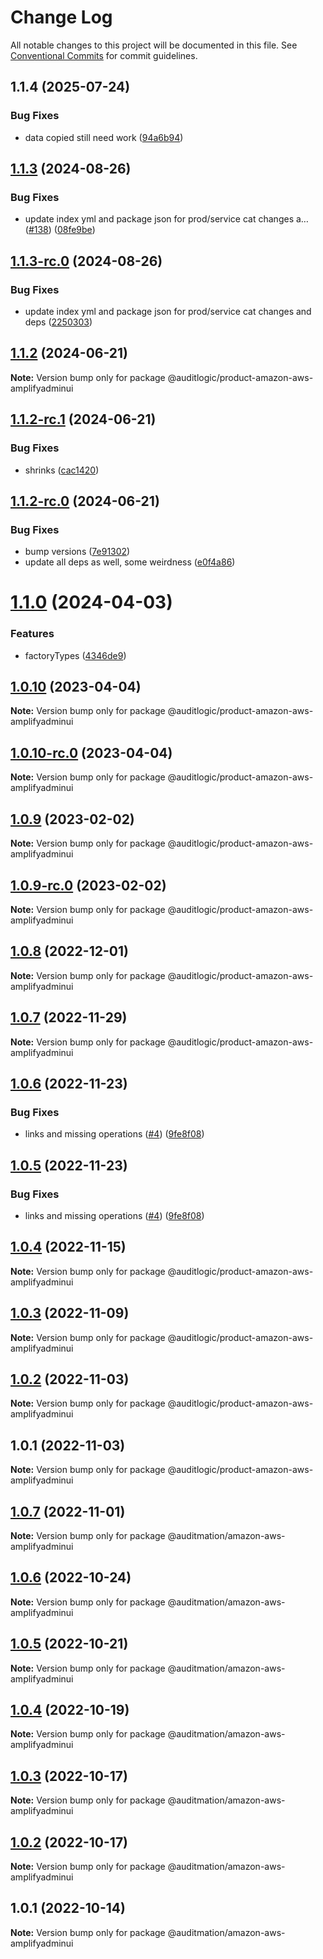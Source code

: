 # Change Log

All notable changes to this project will be documented in this file.
See [Conventional Commits](https://conventionalcommits.org) for commit guidelines.

## 1.1.4 (2025-07-24)


### Bug Fixes

* data copied still need work ([94a6b94](https://github.com/zerobias-org/product/commit/94a6b942fb0516367548599d739529536132755a))





## [1.1.3](https://github.com/auditlogic/product/compare/@auditlogic/product-amazon-aws-amplifyadminui@1.1.2...@auditlogic/product-amazon-aws-amplifyadminui@1.1.3) (2024-08-26)


### Bug Fixes

* update index yml and package json for prod/service cat changes a… ([#138](https://github.com/auditlogic/product/issues/138)) ([08fe9be](https://github.com/auditlogic/product/commit/08fe9beb1c8457462a19bc69caa02e6212d97e1a))





## [1.1.3-rc.0](https://github.com/auditlogic/product/compare/@auditlogic/product-amazon-aws-amplifyadminui@1.1.2...@auditlogic/product-amazon-aws-amplifyadminui@1.1.3-rc.0) (2024-08-26)


### Bug Fixes

* update index yml and package json for prod/service cat changes and deps ([2250303](https://github.com/auditlogic/product/commit/225030363a363608240135b7ebed386b28f01e4b))





## [1.1.2](https://github.com/auditlogic/product/compare/@auditlogic/product-amazon-aws-amplifyadminui@1.1.2-rc.1...@auditlogic/product-amazon-aws-amplifyadminui@1.1.2) (2024-06-21)

**Note:** Version bump only for package @auditlogic/product-amazon-aws-amplifyadminui





## [1.1.2-rc.1](https://github.com/auditlogic/product/compare/@auditlogic/product-amazon-aws-amplifyadminui@1.1.2-rc.0...@auditlogic/product-amazon-aws-amplifyadminui@1.1.2-rc.1) (2024-06-21)


### Bug Fixes

* shrinks ([cac1420](https://github.com/auditlogic/product/commit/cac14200fefcd8183ab69fe89a47bd3f70f563e9))





## [1.1.2-rc.0](https://github.com/auditlogic/product/compare/@auditlogic/product-amazon-aws-amplifyadminui@1.1.0...@auditlogic/product-amazon-aws-amplifyadminui@1.1.2-rc.0) (2024-06-21)


### Bug Fixes

* bump versions ([7e91302](https://github.com/auditlogic/product/commit/7e913023b8b312150ed7762c32fbbe616be71de5))
* update all deps as well, some weirdness ([e0f4a86](https://github.com/auditlogic/product/commit/e0f4a864714e2d3de6bbf3da014d5312fe53be2f))





# [1.1.0](https://github.com/auditlogic/product/compare/@auditlogic/product-amazon-aws-amplifyadminui@1.0.10...@auditlogic/product-amazon-aws-amplifyadminui@1.1.0) (2024-04-03)


### Features

* factoryTypes ([4346de9](https://github.com/auditlogic/product/commit/4346de92693aee892fccf725338ffc7b80ab182b))





## [1.0.10](https://github.com/auditlogic/product/compare/@auditlogic/product-amazon-aws-amplifyadminui@1.0.9...@auditlogic/product-amazon-aws-amplifyadminui@1.0.10) (2023-04-04)

**Note:** Version bump only for package @auditlogic/product-amazon-aws-amplifyadminui





## [1.0.10-rc.0](https://github.com/auditlogic/product/compare/@auditlogic/product-amazon-aws-amplifyadminui@1.0.9...@auditlogic/product-amazon-aws-amplifyadminui@1.0.10-rc.0) (2023-04-04)

**Note:** Version bump only for package @auditlogic/product-amazon-aws-amplifyadminui





## [1.0.9](https://github.com/auditlogic/product/compare/@auditlogic/product-amazon-aws-amplifyadminui@1.0.8...@auditlogic/product-amazon-aws-amplifyadminui@1.0.9) (2023-02-02)

**Note:** Version bump only for package @auditlogic/product-amazon-aws-amplifyadminui





## [1.0.9-rc.0](https://github.com/auditlogic/product/compare/@auditlogic/product-amazon-aws-amplifyadminui@1.0.8...@auditlogic/product-amazon-aws-amplifyadminui@1.0.9-rc.0) (2023-02-02)

**Note:** Version bump only for package @auditlogic/product-amazon-aws-amplifyadminui





## [1.0.8](https://github.com/auditlogic/product/compare/@auditlogic/product-amazon-aws-amplifyadminui@1.0.7...@auditlogic/product-amazon-aws-amplifyadminui@1.0.8) (2022-12-01)

**Note:** Version bump only for package @auditlogic/product-amazon-aws-amplifyadminui





## [1.0.7](https://github.com/auditlogic/product/compare/@auditlogic/product-amazon-aws-amplifyadminui@1.0.6...@auditlogic/product-amazon-aws-amplifyadminui@1.0.7) (2022-11-29)

**Note:** Version bump only for package @auditlogic/product-amazon-aws-amplifyadminui





## [1.0.6](https://github.com/auditlogic/product/compare/@auditlogic/product-amazon-aws-amplifyadminui@1.0.4...@auditlogic/product-amazon-aws-amplifyadminui@1.0.6) (2022-11-23)


### Bug Fixes

* links and missing operations ([#4](https://github.com/auditlogic/product/issues/4)) ([9fe8f08](https://github.com/auditlogic/product/commit/9fe8f08fe7c57fdb79f991ac35bd6ac2e7dcad38))





## [1.0.5](https://github.com/auditlogic/product/compare/@auditlogic/product-amazon-aws-amplifyadminui@1.0.4...@auditlogic/product-amazon-aws-amplifyadminui@1.0.5) (2022-11-23)


### Bug Fixes

* links and missing operations ([#4](https://github.com/auditlogic/product/issues/4)) ([9fe8f08](https://github.com/auditlogic/product/commit/9fe8f08fe7c57fdb79f991ac35bd6ac2e7dcad38))





## [1.0.4](https://github.com/auditlogic/product/compare/@auditlogic/product-amazon-aws-amplifyadminui@1.0.3...@auditlogic/product-amazon-aws-amplifyadminui@1.0.4) (2022-11-15)

**Note:** Version bump only for package @auditlogic/product-amazon-aws-amplifyadminui





## [1.0.3](https://github.com/auditlogic/product/compare/@auditlogic/product-amazon-aws-amplifyadminui@1.0.2...@auditlogic/product-amazon-aws-amplifyadminui@1.0.3) (2022-11-09)

**Note:** Version bump only for package @auditlogic/product-amazon-aws-amplifyadminui





## [1.0.2](https://github.com/auditlogic/product/compare/@auditlogic/product-amazon-aws-amplifyadminui@1.0.1...@auditlogic/product-amazon-aws-amplifyadminui@1.0.2) (2022-11-03)

**Note:** Version bump only for package @auditlogic/product-amazon-aws-amplifyadminui





## 1.0.1 (2022-11-03)

**Note:** Version bump only for package @auditlogic/product-amazon-aws-amplifyadminui





## [1.0.7](https://github.com/auditmation/store-content/compare/@auditmation/amazon-aws-amplifyadminui@1.0.6...@auditmation/amazon-aws-amplifyadminui@1.0.7) (2022-11-01)

**Note:** Version bump only for package @auditmation/amazon-aws-amplifyadminui





## [1.0.6](https://github.com/auditmation/store-content/compare/@auditmation/amazon-aws-amplifyadminui@1.0.5...@auditmation/amazon-aws-amplifyadminui@1.0.6) (2022-10-24)

**Note:** Version bump only for package @auditmation/amazon-aws-amplifyadminui





## [1.0.5](https://github.com/auditmation/store-content/compare/@auditmation/amazon-aws-amplifyadminui@1.0.4...@auditmation/amazon-aws-amplifyadminui@1.0.5) (2022-10-21)

**Note:** Version bump only for package @auditmation/amazon-aws-amplifyadminui





## [1.0.4](https://github.com/auditmation/store-content/compare/@auditmation/amazon-aws-amplifyadminui@1.0.3...@auditmation/amazon-aws-amplifyadminui@1.0.4) (2022-10-19)

**Note:** Version bump only for package @auditmation/amazon-aws-amplifyadminui





## [1.0.3](https://github.com/auditmation/store-content/compare/@auditmation/amazon-aws-amplifyadminui@1.0.2...@auditmation/amazon-aws-amplifyadminui@1.0.3) (2022-10-17)

**Note:** Version bump only for package @auditmation/amazon-aws-amplifyadminui





## [1.0.2](https://github.com/auditmation/store-content/compare/@auditmation/amazon-aws-amplifyadminui@1.0.1...@auditmation/amazon-aws-amplifyadminui@1.0.2) (2022-10-17)

**Note:** Version bump only for package @auditmation/amazon-aws-amplifyadminui





## 1.0.1 (2022-10-14)

**Note:** Version bump only for package @auditmation/amazon-aws-amplifyadminui
